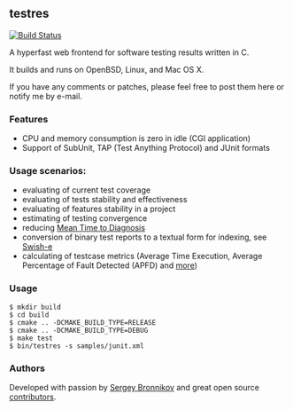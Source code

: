## testres

[![Build Status](https://travis-ci.org/ligurio/testres.svg?branch=master)](https://travis-ci.org/ligurio/testres)

A hyperfast web frontend for software testing results written in C.

It builds and runs on OpenBSD, Linux, and Mac OS X.

If you have any comments or patches, please feel free to post them here or
notify me by e-mail.

### Features

- CPU and memory consumption is zero in idle (CGI application)
- Support of SubUnit, TAP (Test Anything Protocol) and JUnit formats

### Usage scenarios:

- evaluating of current test coverage
- evaluating of tests stability and effectiveness
- evaluating of features stability in a project
- estimating of testing convergence
- reducing [Mean Time to Diagnosis](https://www.joecolantonio.com/alan-page-principles-lessons-learned-at-microsoft/)
- conversion of binary test reports to a textual form for indexing, see [Swish-e](http://www.esa.org/tiee/search/html/swish-config.html#document_filter_directives)
- calculating of testcase metrics (Average Time Execution, Average Percentage of Fault Detected (APFD) and [more](http://www.iosrjournals.org/iosr-jce/papers/Vol16-issue4/Version-1/G016414751.pdf))

### Usage

```
$ mkdir build
$ cd build
$ cmake .. -DCMAKE_BUILD_TYPE=RELEASE
$ cmake .. -DCMAKE_BUILD_TYPE=DEBUG
$ make test
$ bin/testres -s samples/junit.xml
```

### Authors

Developed with passion by [Sergey Bronnikov](https://bronevichok.ru/) and great
open source [contributors](https://github.com/ligurio/testres/contributors).
